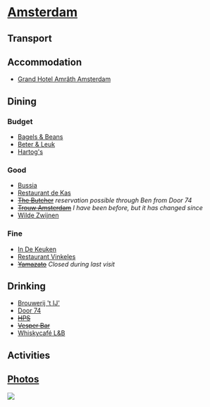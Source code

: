 # [Amsterdam](http://en.wikipedia.org/wiki/Amsterdam)

## Transport

## Accommodation

* [Grand Hotel Amrâth Amsterdam](http://www.amrathamsterdam.com/)

## Dining

### Budget

* [Bagels & Beans](http://www.bagelsbeans.nl/)
* [Beter & Leuk](http://www.beterenleuk.nl/)
* [Hartog's](http://www.volkorenbrood.nl/)

### Good

* [Bussia](http://www.bussia.nl/)
* [Restaurant de Kas](http://www.restaurantdekas.nl)
* ~~[The Butcher](http://www.the-butcher.com)~~ _reservation possible through Ben from Door 74_
* ~~[Trouw Amsterdam](http://trouwamsterdam.nl)~~ _I have been before, but it has changed since_
* [Wilde Zwijnen](http://wildezwijnen.com)

### Fine

* [In De Keuken](http://www.indekeuken.com/)
* [Restaurant Vinkeles](http://dylanamsterdam.com/taste-of-the-dylan/)
* ~~[Yamazato](http://www.yamazato.nl)~~ *Closed during last visit*

## Drinking

* [Brouwerij 't IJ'](http://www.brouwerijhetij.nl/)
* [Door 74](http://www.door-74.com/)
* ~~[HPS](http://www.hpsamsterdam.com)~~
* ~~[Vesper Bar](http://www.vesperbar.nl)~~
* [Whiskycafé L&B](http://www.whiskyproeverijen.nl/en_cafe.htm)

## Activities

## [Photos](http://www.flickr.com/photos/dylane/sets/72157629919021198/)

![](http://farm6.staticflickr.com/5152/7188630286_e174b00d5f_m.jpg)
